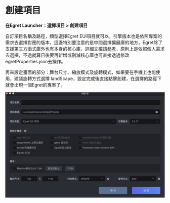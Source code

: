 # 創建項目



**在Egret Launcher：選擇項目 > 創建項目**

自訂項目名稱及路徑，類型選擇Egret EUI項目就可以，引擎版本也是依照專案的需求去選擇對應的版本，這邊特別要注意的是中間選擇擴展庫的地方，Egret除了支援第三方函式庫外也有本身的核心庫，詳細文檔[請參考](http://developer.egret.com/cn/github/egret-docs/extension/threes/instructions/index.html)，原則上是依照個人需求去選擇，不過就算日後要再新增或刪減核心庫也可直接透過修改 egretProperties.json去操作。

再來設定畫面的部分：舞台尺寸、縮放模式及旋轉模式，如果要在手機上也能使用，建議旋轉方式選擇 landScape，設定完成後直接點擊創建，在選擇的路徑下就會出現一個Egret的專案了。



![](../../img/img_1.jpg)